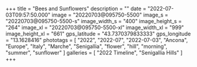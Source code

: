 +++
title = "Bees and Sunflowers"
description = ""
date = "2022-07-03T09:57:50.000"
image = "20220703@095750-5500"
image_s = "20220703@095750-5500-s"
image_width_s = "400"
image_height_s = "264"
image_xl = "20220703@095750-5500-xl"
image_width_xl = "999"
image_height_xl = "661"
gps_latitude = "43.7370379833333"
gps_longitude = "13.1628416"
phototags = [ "2022", "2022-07", "2022-07-03", "Ancona", "Europe", "Italy", "Marche", "Senigallia", "flower", "hill", "morning", "summer", "sunflower" ]
galleries = [ "2022 Timeline", "Senigallia Hills" ]
+++

